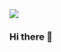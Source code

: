 <img src="https://capsule-render.vercel.app/api?type=waving&color=gradient&height=250&section=header&text=Welcome!🙌&desc=I'm%20Seokyung👩🏻‍💻&fontSize=60" />

### Hi there 👋

<!--
**Seokyung/Seokyung** is a ✨ _special_ ✨ repository because its `README.md` (this file) appears on your GitHub profile.

Here are some ideas to get you started:

- 🔭 I’m currently working on ...
- 🌱 I’m currently learning ...
- 👯 I’m looking to collaborate on ...
- 🤔 I’m looking for help with ...
- 💬 Ask me about ...
- 📫 How to reach me: ...
- 😄 Pronouns: ...
- ⚡ Fun fact: ...
-->
